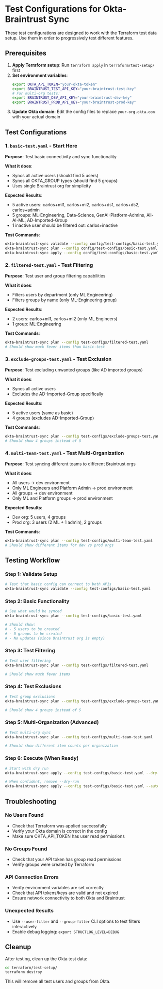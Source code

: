 # Test Configurations for Okta-Braintrust Sync

These test configurations are designed to work with the Terraform test data setup. Use them in order to progressively test different features.

## Prerequisites

1. **Apply Terraform setup**: Run `terraform apply` in `terraform/test-setup/` first
2. **Set environment variables**:
   ```bash
   export OKTA_API_TOKEN="your-okta-token"
   export BRAINTRUST_TEST_API_KEY="your-braintrust-test-key"
   # For multi-org tests:
   export BRAINTRUST_DEV_API_KEY="your-braintrust-dev-key"
   export BRAINTRUST_PROD_API_KEY="your-braintrust-prod-key"
   ```
3. **Update Okta domain**: Edit the config files to replace `your-org.okta.com` with your actual domain

## Test Configurations

### 1. `basic-test.yaml` - Start Here

**Purpose**: Test basic connectivity and sync functionality

**What it does**:
- Syncs all active users (should find 5 users)
- Syncs all OKTA_GROUP types (should find 5 groups)
- Uses single Braintrust org for simplicity

**Expected Results**:
- 5 active users: carlos+ml1, carlos+ml2, carlos+ds1, carlos+ds2, carlos+admin
- 5 groups: ML-Engineering, Data-Science, GenAI-Platform-Admins, All-AI-ML, AD-Imported-Group
- 1 inactive user should be filtered out: carlos+inactive

**Test Commands**:
```bash
okta-braintrust-sync validate --config config/test-configs/basic-test.yaml
okta-braintrust-sync plan --config config/test-configs/basic-test.yaml
okta-braintrust-sync apply --config config/test-configs/basic-test.yaml --dry-run
```

### 2. `filtered-test.yaml` - Test Filtering

**Purpose**: Test user and group filtering capabilities

**What it does**:
- Filters users by department (only ML Engineering)
- Filters groups by name (only ML-Engineering group)

**Expected Results**:
- 2 users: carlos+ml1, carlos+ml2 (only ML Engineers)
- 1 group: ML-Engineering

**Test Commands**:
```bash
okta-braintrust-sync plan --config test-configs/filtered-test.yaml
# Should show much fewer items than basic-test
```

### 3. `exclude-groups-test.yaml` - Test Exclusion

**Purpose**: Test excluding unwanted groups (like AD imported groups)

**What it does**:
- Syncs all active users
- Excludes the AD-Imported-Group specifically

**Expected Results**:
- 5 active users (same as basic)
- 4 groups (excludes AD-Imported-Group)

**Test Commands**:
```bash
okta-braintrust-sync plan --config test-configs/exclude-groups-test.yaml
# Should show 4 groups instead of 5
```

### 4. `multi-team-test.yaml` - Test Multi-Organization

**Purpose**: Test syncing different teams to different Braintrust orgs

**What it does**:
- All users → dev environment
- Only ML Engineers and Platform Admin → prod environment
- All groups → dev environment  
- Only ML and Platform groups → prod environment

**Expected Results**:
- Dev org: 5 users, 4 groups
- Prod org: 3 users (2 ML + 1 admin), 2 groups

**Test Commands**:
```bash
okta-braintrust-sync plan --config test-configs/multi-team-test.yaml
# Should show different items for dev vs prod orgs
```

## Testing Workflow

### Step 1: Validate Setup
```bash
# Test that basic config can connect to both APIs
okta-braintrust-sync validate --config test-configs/basic-test.yaml
```

### Step 2: Basic Functionality
```bash
# See what would be synced
okta-braintrust-sync plan --config test-configs/basic-test.yaml

# Should show:
# - 5 users to be created
# - 5 groups to be created
# - No updates (since Braintrust org is empty)
```

### Step 3: Test Filtering
```bash
# Test user filtering
okta-braintrust-sync plan --config test-configs/filtered-test.yaml

# Should show much fewer items
```

### Step 4: Test Exclusions
```bash
# Test group exclusions
okta-braintrust-sync plan --config test-configs/exclude-groups-test.yaml

# Should show 4 groups instead of 5
```

### Step 5: Multi-Organization (Advanced)
```bash
# Test multi-org sync
okta-braintrust-sync plan --config test-configs/multi-team-test.yaml

# Should show different item counts per organization
```

### Step 6: Execute (When Ready)
```bash
# Start with dry run
okta-braintrust-sync apply --config test-configs/basic-test.yaml --dry-run

# When confident, remove --dry-run
okta-braintrust-sync apply --config test-configs/basic-test.yaml --auto-approve
```

## Troubleshooting

### No Users Found
- Check that Terraform was applied successfully
- Verify your Okta domain is correct in the config
- Make sure OKTA_API_TOKEN has user read permissions

### No Groups Found
- Check that your API token has group read permissions
- Verify groups were created by Terraform

### API Connection Errors
- Verify environment variables are set correctly
- Check that API tokens/keys are valid and not expired
- Ensure network connectivity to both Okta and Braintrust

### Unexpected Results
- Use `--user-filter` and `--group-filter` CLI options to test filters interactively
- Enable debug logging: `export STRUCTLOG_LEVEL=DEBUG`

## Cleanup

After testing, clean up the Okta test data:
```bash
cd terraform/test-setup/
terraform destroy
```

This will remove all test users and groups from Okta.